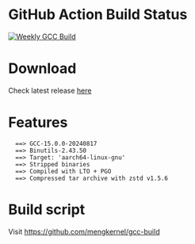 # GitHub Action Build Status
[![Weekly GCC Build](https://github.com/mengkernel/gcc-build/actions/workflows/weekly-build.yml/badge.svg)](https://github.com/mengkernel/gcc-build/actions/workflows/weekly-build.yml)

# Download
Check latest release [here](https://github.com/mengkernel/gcc/releases/latest)

# Features
```
  ==> GCC-15.0.0-20240817
  ==> Binutils-2.43.50
  ==> Target: 'aarch64-linux-gnu'
  ==> Stripped binaries
  ==> Compiled with LTO + PGO
  ==> Compressed tar archive with zstd v1.5.6
```

# Build script
Visit https://github.com/mengkernel/gcc-build
